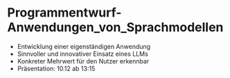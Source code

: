 # Programmentwurf-Anwendungen_von_Sprachmodellen
- Entwicklung einer eigenständigen Anwendung
- Sinnvoller und innovativer Einsatz eines LLMs
- Konkreter Mehrwert für den Nutzer erkennbar
- Präsentation: 10.12 ab 13:15
